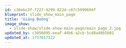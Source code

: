 ```yaml
---
id: c36ebc3f-f227-4299-822d-c67c5999694f
blueprint: slide_show_main_page
title: 'Giảng Đường'
image_show:
  - slide-show/slide-show-main-page/main_page_2.jpg
updated_by: c3056695-eeaf-44b6-a2cb-5cd8a48b5b01
updated_at: 1737017122
---
```

